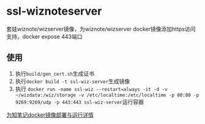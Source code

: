 # ssl-wiznoteserver
套娃wiznote/wizserver镜像，为wiznote/wizserver docker镜像添加https访问支持，docker expose 443端口

## 使用
1. 执行`build/gen_cert.sh`生成证书
2. 执行`docker build -t ssl-wiz-server`生成镜像
3. 执行 `docker run -name ssl-wiz --restart=always -it -d -v ~/wizdata:/wiz/storage -v /etc/localtime:/etc/localtime -p 80:80 -p 9269:9269/udp -p 443:443 ssl-wiz-server`运行容器

[为知笔记docker镜像部署与运行详情](https://wiz.cn/zh-cn/docker)
